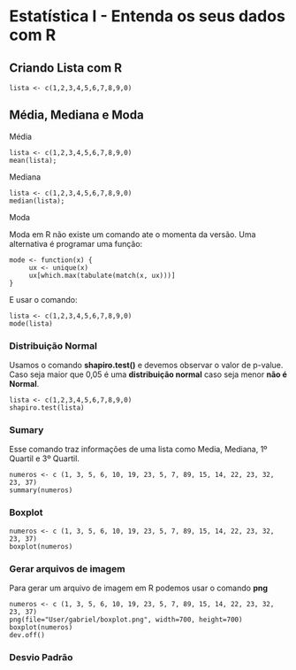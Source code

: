 # Estatística I - Entenda os seus dados com R

## Criando Lista com R

```
lista <- c(1,2,3,4,5,6,7,8,9,0)
```

## Média, Mediana e Moda

Média
```
lista <- c(1,2,3,4,5,6,7,8,9,0)
mean(lista);
```

Mediana
```
lista <- c(1,2,3,4,5,6,7,8,9,0)
median(lista);
```

Moda

Moda em R não existe um comando ate o momenta da versão. Uma alternativa é programar uma função:
```
mode <- function(x) {
     ux <- unique(x)
     ux[which.max(tabulate(match(x, ux)))]
}
```
E usar o comando:
```
lista <- c(1,2,3,4,5,6,7,8,9,0)
mode(lista)
```

### Distribuição Normal

Usamos o comando <b>shapiro.test()</b> e devemos observar o valor de p-value. Caso seja maior que 0,05 é uma <b>distribuição normal</b> caso seja menor <b>não é Normal</b>.

```
lista <- c(1,2,3,4,5,6,7,8,9,0)
shapiro.test(lista)
```

### Sumary

Esse comando traz informações de uma lista como Media, Mediana, 1º Quartil e 3º Quartil.

```
numeros <- c (1, 3, 5, 6, 10, 19, 23, 5, 7, 89, 15, 14, 22, 23, 32, 23, 37)
summary(numeros)
```

### Boxplot

```
numeros <- c (1, 3, 5, 6, 10, 19, 23, 5, 7, 89, 15, 14, 22, 23, 32, 23, 37)
boxplot(numeros)
```

### Gerar arquivos de imagem

Para gerar um arquivo de imagem em R podemos usar o comando <b>png</b>

```
numeros <- c (1, 3, 5, 6, 10, 19, 23, 5, 7, 89, 15, 14, 22, 23, 32, 23, 37)
png(file="User/gabriel/boxplot.png", width=700, height=700)
boxplot(numeros)
dev.off()
```

### Desvio Padrão

```

```